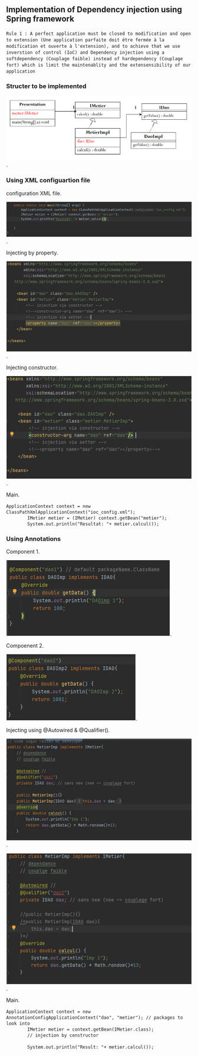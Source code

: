 ## Implementation of Dependency injection using Spring framework

`Rule 1 : A perfect application must be closed to modification and open to extension (Une application parfaite doit être fermée à la modification et ouverte à l'extension), and to achieve that we use inverstion of control (IoC) and Dependency injection using a softdependency (Couplage faible) instead of hardependency (Couplage fort) which is limit the maintenablity and the extensensibility of our application `

### Structer to be implemented

![Uml class diagram ](screenshots/Screenshot_1.png).

### Using XML configuartion file

configuration XML file.

![Inject dependency using xml config file ](screenshots/spring_xml.JPG).

Injecting by property.

![Inject dependency using property ](screenshots/spring_xml_setter.JPG).

Injecting constructor.

![Inject dependency using constructor ](screenshots/spring_xml_const.JPG).

Main.

```
ApplicationContext context = new ClassPathXmlApplicationContext("ioc_config.xml");
        IMetier metier = (IMetier) context.getBean("metier");
        System.out.println("Resultat: "+ metier.calcul());
```

### Using Annotations

Component 1.

![Inject dependency using annotation ](screenshots/spring_annotions_comp.JPG).

Compoenent 2.

![Inject dependency using annotation ](screenshots/spring_annotions_comp2.JPG).

Injecting using @Autowired & @Qualifier().

![Inject dependency using annotation ](screenshots/spring_annotions_autowired.JPG).

![Inject dependency using annotation ](screenshots/spring_annotions_autowired2.JPG).

Main.

```
ApplicationContext context = new AnnotationConfigApplicationContext("dao", "metier"); // packages to look into
        IMetier metier = context.getBean(IMetier.class);
        // injection by constructor

        System.out.println("Result: "+ metier.calcul());
```
